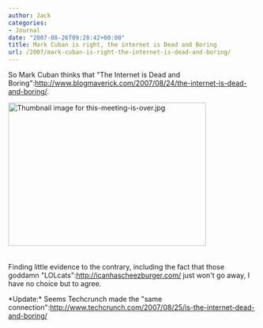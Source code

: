 ```yaml
---
author: Jack
categories:
- Journal
date: "2007-08-26T09:28:42+00:00"
title: Mark Cuban is right, the internet is Dead and Boring
url: /2007/mark-cuban-is-right-the-internet-is-dead-and-boring/
---
```


So Mark Cuban thinks that "The Internet is Dead and Boring":http://www.blogmaverick.com/2007/08/24/the-internet-is-dead-and-boring/. 

<span class="mt-enclosure mt-enclosure-image"><img alt="Thumbnail image for this-meeting-is-over.jpg" src="/files/this-meeting-is-over-thumb-400x290.jpg" width="400" height="290" class="mt-image-center" style="margin: 0 0px 20px 0;" /></span> 

Finding little evidence to the contrary, including the fact that those goddamn "LOLcats":http://icanhascheezburger.com/ just won't go away, I have no choice but to agree. 

\*Update:\* Seems Techcrunch made the "same connection":http://www.techcrunch.com/2007/08/25/is-the-internet-dead-and-boring/